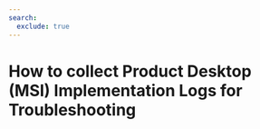```yaml
---
search:
  exclude: true
---
```


# How to collect Product Desktop (MSI) Implementation Logs for Troubleshooting

<script>
document.location.href="../Troubleshooting-Product-Desktop-MSI-Implementation/";
</script>